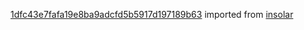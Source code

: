[1dfc43e7fafa19e8ba9adcfd5b5917d197189b63](https://github.com/insolar/insolar/commit/1dfc43e7fafa19e8ba9adcfd5b5917d197189b63) imported from [insolar](https://github.com/insolar/insolar)
